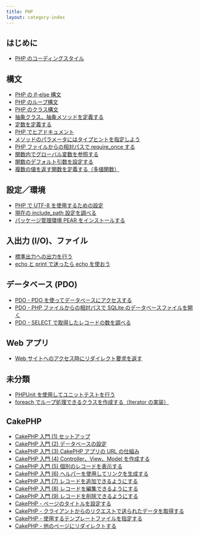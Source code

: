 ```yaml
---
title: PHP
layout: category-index
---
```


はじめに
----
- [PHP のコーディングスタイル](misc/coding-style.html)

構文
----

- [PHP の if-else 構文](syntax/if.html)
- [PHP のループ構文](syntax/loop.html)
- [PHP のクラス構文](syntax/class.html)
- [抽象クラス、抽象メソッドを定義する](syntax/abstract.html)
- [定数を定義する](syntax/constant.html)
- [PHP でヒアドキュメント](syntax/here-document.html)
- [メソッドのパラメータにはタイプヒントを指定しよう](syntax/type-hint.html)
- [PHP ファイルからの相対パスで require_once する](syntax/relative-require.html)
- [関数内でグローバル変数を参照する](syntax/refer-to-global.html)
- [関数のデフォルト引数を設定する](syntax/default-parameter.html)
- [複数の値を返す関数を定義する（多値関数）](syntax/multivalued-function.html)

設定／環境
----
- [PHP で UTF-8 を使用するための設定](settings/utf8.html)
- [現在の include_path 設定を調べる](settings/include-path.html)
- [パッケージ管理環境 PEAR をインストールする](env/pear.html)

入出力 (I/O)、ファイル
----
- [標準出力への出力を行う](io/stdio.html)
- [echo と print で迷ったら echo を使おう](io/echo-and-print.html)

データベース (PDO)
----
- [PDO - PDO を使ってデータベースにアクセスする](pdo/basic.html)
- [PDO - PHP ファイルからの相対パスで SQLite のデータベースファイルを開く](pdo/relative-open.html)
- [PDO - SELECT で取得したレコードの数を調べる](pdo/count-records.html)

Web アプリ
----
- [Web サイトへのアクセス時にリダイレクト要求を返す](web/redirect.html)

未分類
---
- [PHPUnit を使用してユニットテストを行う](misc/phpunit.html)
- [foreach でループ処理できるクラスを作成する（Iterator の実装）](misc/iterable-class.html)


CakePHP
----
- [CakePHP 入門 (1) セットアップ](cakephp/abc-1.html)
- [CakePHP 入門 (2) データベースの設定](cakephp/abc-2.html)
- [CakePHP 入門 (3) CakePHP アプリの URL の仕組み](cakephp/abc-3.html)
- [CakePHP 入門 (4) Controller、View、Model を作成する](cakephp/abc-4.html)
- [CakePHP 入門 (5) 個別のレコードを表示する](cakephp/abc-5.html)
- [CakePHP 入門 (6) ヘルパーを使用してリンクを生成する](cakephp/abc-6.html)
- [CakePHP 入門 (7) レコードを追加できるようにする](cakephp/abc-7.html)
- [CakePHP 入門 (8) レコードを編集できるようにする](cakephp/abc-8.html)
- [CakePHP 入門 (9) レコードを削除できるようにする](cakephp/abc-9.html)
- [CakePHP - ページのタイトルを設定する](cakephp/set-page-title.html)
- [CakePHP - クライアントからのリクエストで送られたデータを取得する](cakephp/get-request-data.html)
- [CakePHP - 使用するテンプレートファイルを指定する](cakephp/specify-template.html)
- [CakePHP - 他のページにリダイレクトする](cakephp/redirect.html)

